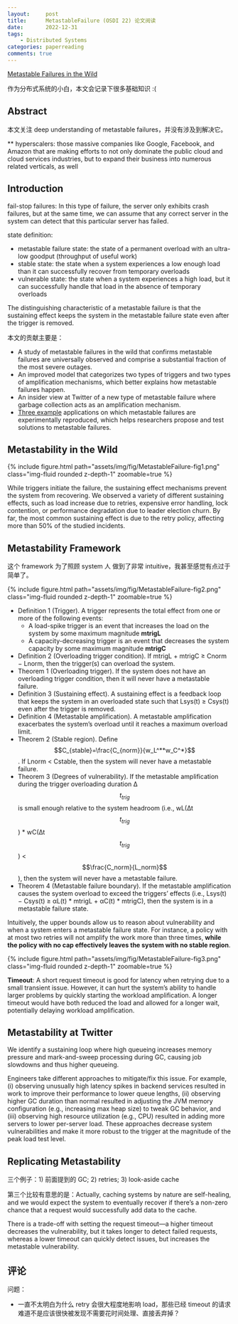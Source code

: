 ```yaml
---
layout:     post
title:      MetastableFailure (OSDI 22) 论文阅读
date:       2022-12-31
tags:
    - Distributed Systems
categories: paperreading
comments: true
---
```


[Metastable Failures in the Wild](https://www.usenix.org/conference/osdi22/presentation/huang-lexiang)

作为分布式系统的小白，本文会记录下很多基础知识 :(

## Abstract

本文关注 deep understanding of metastable failures，并没有涉及到解决它。

** hyperscalers: those massive companies like Google, Facebook, and Amazon that are making efforts to not only dominate the public cloud and cloud services industries, but to expand their business into numerous related verticals, as well

## Introduction

fail-stop failures: In this type of failure, the server only exhibits crash failures, but at the same time, we can assume that any correct server in the system can detect that this particular server has failed.

state definition:

- metastable failure state: the state of a permanent overload with an ultra-low goodput (throughput of useful work)
- stable state: the state when a system experiences a low enough load than it can successfully recover from temporary overloads
- vulnerable state: the state when a system experiences a high load, but it can successfully handle that load in the absence of temporary overloads

The distinguishing characteristic of a metastable failure is that the sustaining effect keeps the system in the metastable failure state even after the trigger is removed.

本文的贡献主要是：

- A study of metastable failures in the wild that confirms metastable failures are universally observed and comprise a substantial fraction of the most severe outages.
- An improved model that categorizes two types of triggers and two types of amplification mechanisms, which better explains how metastable failures happen.
- An insider view at Twitter of a new type of metastable failure where garbage collection acts as an amplification mechanism.
- [Three example](https://github.com/lexiangh/Metastability) applications on which metastable failures are experimentally reproduced, which helps researchers propose and test solutions to metastable failures.

## Metastability in the Wild

{% include figure.html path="assets/img/fig/MetastableFailure-fig1.png" class="img-fluid rounded z-depth-1" zoomable=true %}

While triggers initiate the failure, the sustaining effect mechanisms prevent the system from recovering. We observed a variety of different sustaining effects, such as load increase due to retries, expensive error handling, lock contention, or performance degradation due to leader election churn. By far, the most common sustaining effect is due to the retry policy, affecting more than 50% of the studied incidents.

## Metastability Framework

这个 framework 为了照顾 system 人 做到了非常 intuitive，我甚至感觉有点过于简单了。

{% include figure.html path="assets/img/fig/MetastableFailure-fig2.png" class="img-fluid rounded z-depth-1" zoomable=true %}

- Definition 1 (Trigger). A trigger represents the total effect from one or more of the following events:
  - A load-spike trigger is an event that increases the load on the system by some maximum magnitude **mtrigL**
  - A capacity-decreasing trigger is an event that decreases the system capacity by some maximum magnitude **mtrigC**
- Definition 2 (Overloading trigger condition). If mtrigL + mtrigC ≥ Cnorm − Lnorm, then the trigger(s) can overload the system.
- Theorem 1 (Overloading trigger). If the system does not have an overloading trigger condition, then it will never have a metastable failure.
- Definition 3 (Sustaining effect). A sustaining effect is a feedback loop that keeps the system in an overloaded state such that Lsys(t) ≥ Csys(t) even after the trigger is removed.
- Definition 4 (Metastable amplification). A metastable amplification exacerbates the system’s overload until it reaches a maximum overload limit. 
- Theorem 2 (Stable region). Define $$C_{stable}=\frac{C_{norm}}{w_L^**w_C^*}$$. If
Lnorm < Cstable, then the system will never have a metastable failure.
- Theorem 3 (Degrees of vulnerability). If the metastable amplification during the trigger overloading duration ∆$$t_{trig}$$ is small enough relative to the system headroom (i.e., wL(∆t$$t_{trig}$$) * wC(∆t$$t_{trig}$$) < $$\frac{C_norm}{L_norm}$$ ), then the system will never have a metastable failure.
- Theorem 4 (Metastable failure boundary). If the metastable amplification causes the system overload to exceed the triggers’ effects (i.e., Lsys(t) − Csys(t) ≥ αL(t) * mtrigL + αC(t) * mtrigC), then the system is in a metastable failure state.

Intuitively, the upper bounds allow us to reason about vulnerability and when a system enters a metastable failure state. For instance, a policy with at most two retries will not amplify the work more than three times, **while the policy with no cap effectively leaves the system with no stable region**.

{% include figure.html path="assets/img/fig/MetastableFailure-fig3.png" class="img-fluid rounded z-depth-1" zoomable=true %}

**Timeout**: A short request timeout is good for latency when retrying due to a small transient issue. However, it can hurt the system’s ability to handle larger problems by quickly starting the workload amplification. A longer timeout would have both reduced the load and allowed for a longer wait, potentially delaying workload amplification.

## Metastability at Twitter

We identify a sustaining loop where high queueing increases memory pressure and mark-and-sweep processing during GC, causing job slowdowns and thus higher queueing.

Engineers take different approaches to mitigate/fix this issue. For example, (i) observing unusually high latency spikes in backend services resulted in work to improve their performance to lower queue lengths, (ii) observing higher GC duration than normal resulted in adjusting the JVM memory configuration (e.g., increasing max heap size) to tweak GC behavior, and (iii) observing high resource utilization (e.g., CPU) resulted in adding more servers to lower per-server load. These approaches decrease system vulnerabilities and make it more robust to the trigger at the magnitude of the peak load test level.

## Replicating Metastability

三个例子：1) 前面提到的 GC; 2) retries; 3) look-aside cache

第三个比较有意思的是：Actually, caching systems by nature are self-healing, and we would expect the system to eventually recover if there’s a non-zero chance that a request would successfully add data to the cache.

There is a trade-off with setting the request timeout—a higher timeout decreases the vulnerability, but it takes longer to detect failed requests, whereas a lower timeout can quickly detect issues, but increases the metastable vulnerability.

## 评论

问题：

- 一直不太明白为什么 retry 会很大程度地影响 load，那些已经 timeout 的请求难道不是应该很快被发现不需要花时间处理、直接丢弃掉？